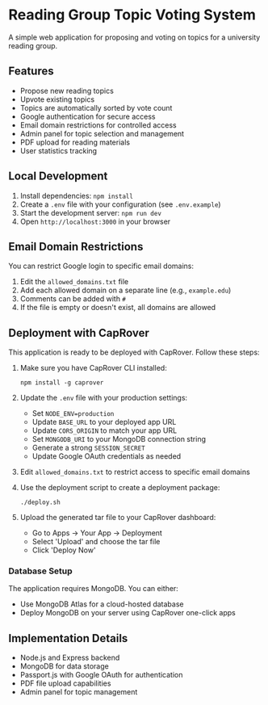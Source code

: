 # Reading Group Topic Voting System

A simple web application for proposing and voting on topics for a university reading group.

## Features

- Propose new reading topics
- Upvote existing topics
- Topics are automatically sorted by vote count
- Google authentication for secure access
- Email domain restrictions for controlled access
- Admin panel for topic selection and management
- PDF upload for reading materials
- User statistics tracking

## Local Development

1. Install dependencies: `npm install`
2. Create a `.env` file with your configuration (see `.env.example`)
3. Start the development server: `npm run dev`
4. Open `http://localhost:3000` in your browser

## Email Domain Restrictions

You can restrict Google login to specific email domains:

1. Edit the `allowed_domains.txt` file
2. Add each allowed domain on a separate line (e.g., `example.edu`)
3. Comments can be added with `#`
4. If the file is empty or doesn't exist, all domains are allowed

## Deployment with CapRover

This application is ready to be deployed with CapRover. Follow these steps:

1. Make sure you have CapRover CLI installed:
   ```
   npm install -g caprover
   ```

2. Update the `.env` file with your production settings:
   - Set `NODE_ENV=production`
   - Update `BASE_URL` to your deployed app URL
   - Update `CORS_ORIGIN` to match your app URL
   - Set `MONGODB_URI` to your MongoDB connection string
   - Generate a strong `SESSION_SECRET`
   - Update Google OAuth credentials as needed

3. Edit `allowed_domains.txt` to restrict access to specific email domains

4. Use the deployment script to create a deployment package:
   ```
   ./deploy.sh
   ```

5. Upload the generated tar file to your CapRover dashboard:
   - Go to Apps -> Your App -> Deployment
   - Select 'Upload' and choose the tar file
   - Click 'Deploy Now'

### Database Setup

The application requires MongoDB. You can either:
- Use MongoDB Atlas for a cloud-hosted database
- Deploy MongoDB on your server using CapRover one-click apps

## Implementation Details

- Node.js and Express backend
- MongoDB for data storage
- Passport.js with Google OAuth for authentication
- PDF file upload capabilities
- Admin panel for topic management 
